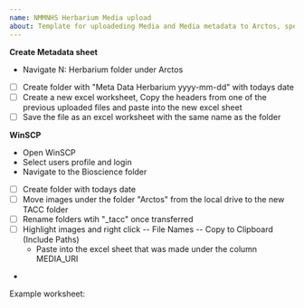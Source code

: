 ```yaml
---
name: NMMNHS Herbarium Media upload
about: Template for uploadeding Media and Media metadata to Arctos, specifically for Herbarium Specimens. Currently this is a draft.
---
```


**Create Metadata sheet**
- Navigate N: Herbarium folder under Arctos
- [ ] Create folder with "Meta Data Herbarium yyyy-mm-dd" with todays date
- [ ] Create a new excel worksheet, Copy the headers from one of the previous uploaded files and paste into the new excel sheet
- [ ] Save the file as an excel worksheet with the same name as the folder

**WinSCP**
- Open WinSCP
- Select users profile and login
- Navigate to the Bioscience folder
- [ ] Create folder with todays date
- [ ] Move images under the folder "Arctos" from the local drive to the new TACC folder
- [ ] Rename folders wtih "_tacc" once transferred
- [ ] Highlight images and right click -- File Names -- Copy to Clipboard (Include Paths)
  - Paste into the excel sheet that was made under the column MEDIA_URI
- 
Example worksheet:
